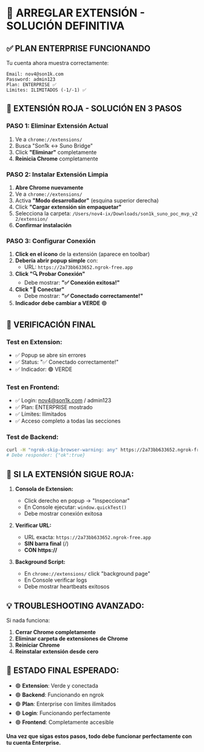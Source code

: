 # 🚀 ARREGLAR EXTENSIÓN - SOLUCIÓN DEFINITIVA

## ✅ **PLAN ENTERPRISE FUNCIONANDO**
Tu cuenta ahora muestra correctamente:
```
Email: nov4@son1k.com
Password: admin123
Plan: ENTERPRISE ✅
Límites: ILIMITADOS (-1/-1) ✅
```

## 🔴 **EXTENSIÓN ROJA - SOLUCIÓN EN 3 PASOS**

### **PASO 1: Eliminar Extensión Actual**
1. Ve a `chrome://extensions/`
2. Busca "Son1k ↔ Suno Bridge"
3. Click **"Eliminar"** completamente
4. **Reinicia Chrome** completamente

### **PASO 2: Instalar Extensión Limpia**
1. **Abre Chrome nuevamente**
2. Ve a `chrome://extensions/`
3. Activa **"Modo desarrollador"** (esquina superior derecha)
4. Click **"Cargar extensión sin empaquetar"**
5. Selecciona la carpeta: `/Users/nov4-ix/Downloads/son1k_suno_poc_mvp_v2 2/extension/`
6. **Confirmar instalación**

### **PASO 3: Configurar Conexión**
1. **Click en el ícono** de la extensión (aparece en toolbar)
2. **Debería abrir popup simple** con:
   - URL: `https://2a73bb633652.ngrok-free.app`
3. **Click "🔍 Probar Conexión"**
   - Debe mostrar: **"✅ Conexión exitosa!"**
4. **Click "🔄 Conectar"**
   - Debe mostrar: **"✅ Conectado correctamente!"**
5. **Indicador debe cambiar a VERDE** 🟢

## 🧪 **VERIFICACIÓN FINAL**

### **Test en Extension:**
- ✅ Popup se abre sin errores
- ✅ Status: "✅ Conectado correctamente!"
- ✅ Indicador: 🟢 VERDE

### **Test en Frontend:**
- ✅ Login: nov4@son1k.com / admin123
- ✅ Plan: ENTERPRISE mostrado
- ✅ Límites: Ilimitados
- ✅ Acceso completo a todas las secciones

### **Test de Backend:**
```bash
curl -H "ngrok-skip-browser-warning: any" https://2a73bb633652.ngrok-free.app/api/health
# Debe responder: {"ok":true}
```

## 🔧 **SI LA EXTENSIÓN SIGUE ROJA:**

1. **Consola de Extension:**
   - Click derecho en popup → "Inspeccionar"
   - En Console ejecutar: `window.quickTest()`
   - Debe mostrar conexión exitosa

2. **Verificar URL:**
   - URL exacta: `https://2a73bb633652.ngrok-free.app`
   - **SIN barra final** (/)
   - **CON https://**

3. **Background Script:**
   - En `chrome://extensions/` click "background page"
   - En Console verificar logs
   - Debe mostrar heartbeats exitosos

## 💡 **TROUBLESHOOTING AVANZADO:**

Si nada funciona:
1. **Cerrar Chrome completamente**
2. **Eliminar carpeta de extensiones de Chrome**
3. **Reiniciar Chrome**
4. **Reinstalar extensión desde cero**

## 🎯 **ESTADO FINAL ESPERADO:**

- 🟢 **Extension**: Verde y conectada
- 🟢 **Backend**: Funcionando en ngrok
- 🟢 **Plan**: Enterprise con límites ilimitados
- 🟢 **Login**: Funcionando perfectamente
- 🟢 **Frontend**: Completamente accesible

**Una vez que sigas estos pasos, todo debe funcionar perfectamente con tu cuenta Enterprise.**